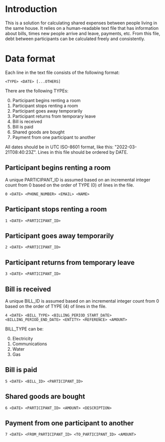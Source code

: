 # Introduction
This is a solution for calculating shared expenses between people living in the same house. It relies on a human-readable text file that has information about bills, times new people arrive and leave, payments, etc.
From this file, debt between participants can be calculated freely and consistently.

# Data format
Each line in the text file consists of the following format:
```
<TYPE> <DATE> [...OTHERS]
```

There are the following TYPEs:

0. Participant begins renting a room
1. Participant stops renting a room
2. Participant goes away temporarily
3. Participant returns from temporary leave
4. Bill is received
5. Bill is paid
6. Shared goods are bought
7. Payment from one participant to another

All dates should be in UTC ISO-8601 format, like this: "2022-03-21T08:40:23Z". Lines in this file should be ordered by DATE.

## Participant begins renting a room
A unique PARTICIPANT\_ID is assumed based on an incremental integer count from 0 based on the order of TYPE (0) of lines in the file.
```
0 <DATE> <PHONE_NUMBER> <EMAIL> <NAME>
```

## Participant stops renting a room
```
1 <DATE> <PARTICIPANT_ID>
```

## Participant goes away temporarily
```
2 <DATE> <PARTICIPANT_ID>
```

## Participant returns from temporary leave
```
3 <DATE> <PARTICIPANT_ID>
```

## Bill is received
A unique BILL\_ID is assumed based on an incremental integer count from 0 based on the order of TYPE (4) of lines in the file.
```
4 <DATE> <BILL_TYPE> <BILLING_PERIOD_START_DATE> <BILLING_PERIOD_END_DATE> <ENTITY> <REFERENCE> <AMOUNT>
```

BILL\_TYPE can be:

0. Electricity
1. Communications
2. Water
3. Gas

## Bill is paid
```
5 <DATE> <BILL_ID> <PARTICIPANT_ID>
```

## Shared goods are bought
```
6 <DATE> <PARTICIPANT_ID> <AMOUNT> <DESCRIPTION>
```

## Payment from one participant to another
```
7 <DATE> <FROM_PARTICIPANT_ID> <TO_PARTICIPANT_ID> <AMOUNT>
```
